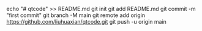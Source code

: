 echo "# qtcode" >> README.md
git init
git add README.md
git commit -m "first commit"
git branch -M main
git remote add origin https://github.com/liuhuaxian/qtcode.git
git push -u origin main
